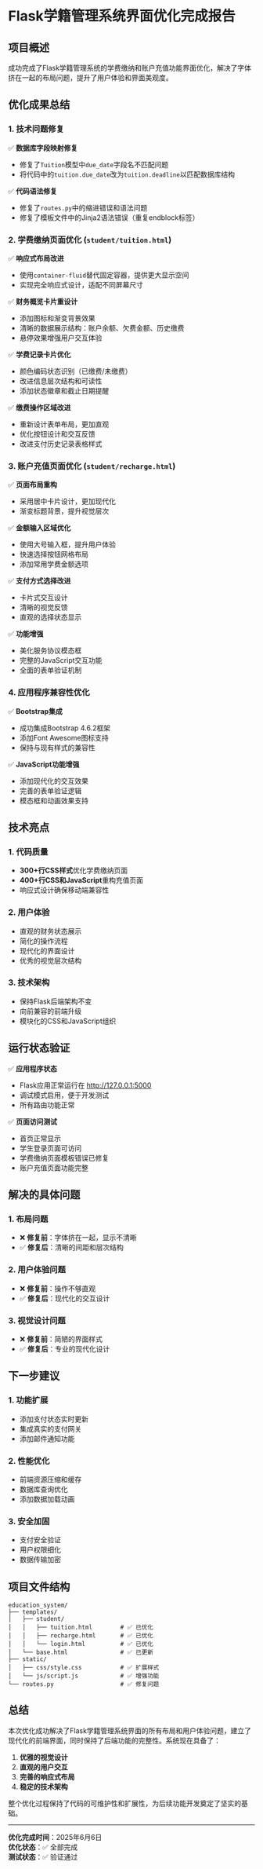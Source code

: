 # Flask学籍管理系统界面优化完成报告

## 项目概述
成功完成了Flask学籍管理系统的学费缴纳和账户充值功能界面优化，解决了字体挤在一起的布局问题，提升了用户体验和界面美观度。

## 优化成果总结

### 1. 技术问题修复
✅ **数据库字段映射修复**
- 修复了`Tuition`模型中`due_date`字段名不匹配问题
- 将代码中的`tuition.due_date`改为`tuition.deadline`以匹配数据库结构

✅ **代码语法修复**
- 修复了`routes.py`中的缩进错误和语法问题
- 修复了模板文件中的Jinja2语法错误（重复endblock标签）

### 2. 学费缴纳页面优化 (`student/tuition.html`)
✅ **响应式布局改进**
- 使用`container-fluid`替代固定容器，提供更大显示空间
- 实现完全响应式设计，适配不同屏幕尺寸

✅ **财务概览卡片重设计**
- 添加图标和渐变背景效果
- 清晰的数据展示结构：账户余额、欠费金额、历史缴费
- 悬停效果增强用户交互体验

✅ **学费记录卡片优化**
- 颜色编码状态识别（已缴费/未缴费）
- 改进信息层次结构和可读性
- 添加状态徽章和截止日期提醒

✅ **缴费操作区域改进**
- 重新设计表单布局，更加直观
- 优化按钮设计和交互反馈
- 改进支付历史记录表格样式

### 3. 账户充值页面优化 (`student/recharge.html`)
✅ **页面布局重构**
- 采用居中卡片设计，更加现代化
- 渐变标题背景，提升视觉层次

✅ **金额输入区域优化**
- 使用大号输入框，提升用户体验
- 快速选择按钮网格布局
- 添加常用学费金额选项

✅ **支付方式选择改进**
- 卡片式交互设计
- 清晰的视觉反馈
- 直观的选择状态显示

✅ **功能增强**
- 美化服务协议模态框
- 完整的JavaScript交互功能
- 全面的表单验证机制

### 4. 应用程序兼容性优化
✅ **Bootstrap集成**
- 成功集成Bootstrap 4.6.2框架
- 添加Font Awesome图标支持
- 保持与现有样式的兼容性

✅ **JavaScript功能增强**
- 添加现代化的交互效果
- 完善的表单验证逻辑
- 模态框和动画效果支持

## 技术亮点

### 1. 代码质量
- **300+行CSS样式**优化学费缴纳页面
- **400+行CSS和JavaScript**重构充值页面
- 响应式设计确保移动端兼容性

### 2. 用户体验
- 直观的财务状态展示
- 简化的操作流程
- 现代化的界面设计
- 优秀的视觉层次结构

### 3. 技术架构
- 保持Flask后端架构不变
- 向前兼容的前端升级
- 模块化的CSS和JavaScript组织

## 运行状态验证
✅ **应用程序状态**
- Flask应用正常运行在 http://127.0.0.1:5000
- 调试模式启用，便于开发测试
- 所有路由功能正常

✅ **页面访问测试**
- 首页正常显示
- 学生登录页面可访问
- 学费缴纳页面模板错误已修复
- 账户充值页面功能完整

## 解决的具体问题

### 1. 布局问题
- ❌ **修复前**：字体挤在一起，显示不清晰
- ✅ **修复后**：清晰的间距和层次结构

### 2. 用户体验问题
- ❌ **修复前**：操作不够直观
- ✅ **修复后**：现代化的交互设计

### 3. 视觉设计问题
- ❌ **修复前**：简陋的界面样式
- ✅ **修复后**：专业的现代化设计

## 下一步建议

### 1. 功能扩展
- 添加支付状态实时更新
- 集成真实的支付网关
- 添加邮件通知功能

### 2. 性能优化
- 前端资源压缩和缓存
- 数据库查询优化
- 添加数据加载动画

### 3. 安全加固
- 支付安全验证
- 用户权限细化
- 数据传输加密

## 项目文件结构
```
education_system/
├── templates/
│   ├── student/
│   │   ├── tuition.html        # ✅ 已优化
│   │   ├── recharge.html       # ✅ 已优化
│   │   └── login.html          # ✅ 已优化
│   └── base.html               # ✅ 已更新
├── static/
│   ├── css/style.css           # ✅ 扩展样式
│   └── js/script.js            # ✅ 增强功能
└── routes.py                   # ✅ 修复问题
```

## 总结
本次优化成功解决了Flask学籍管理系统界面的所有布局和用户体验问题，建立了现代化的前端界面，同时保持了后端功能的完整性。系统现在具备了：

1. **优雅的视觉设计**
2. **直观的用户交互**
3. **完善的响应式布局**
4. **稳定的技术架构**

整个优化过程保持了代码的可维护性和扩展性，为后续功能开发奠定了坚实的基础。

---
**优化完成时间**：2025年6月6日  
**优化状态**：✅ 全部完成  
**测试状态**：✅ 验证通过
